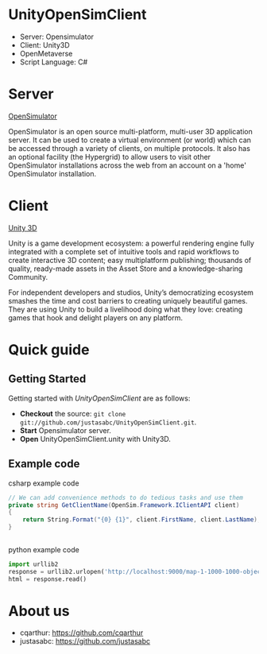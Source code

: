 UnityOpenSimClient
==================
* Server: Opensimulator
* Client: Unity3D 
* OpenMetaverse
* Script Language: C#


# Server

[OpenSimulator](http://opensimulator.org/wiki/Main_Page) 

OpenSimulator is an open source multi-platform, multi-user 3D application server. It can be used to create a virtual environment (or world) which can be accessed through a variety of clients, on multiple protocols. It also has an optional facility (the Hypergrid) to allow users to visit other OpenSimulator installations across the web from an account on a 'home' OpenSimulator installation.

# Client

[Unity 3D](http://unity3d.com/)

Unity is a game development ecosystem: a powerful rendering engine fully integrated with a complete set of intuitive tools and rapid workflows to create interactive 3D content; easy multiplatform publishing; thousands of quality, ready-made assets in the Asset Store and a knowledge-sharing Community.

For independent developers and studios, Unity’s democratizing ecosystem smashes the time and cost barriers to creating uniquely beautiful games. They are using Unity to build a livelihood doing what they love: creating games that hook and delight players on any platform.

#  Quick guide

## Getting Started
Getting started with *UnityOpenSimClient* are as follows:
* **Checkout** the source: `git clone git://github.com/justasabc/UnityOpenSimClient.git`.
* **Start** Opensimulator server.
* **Open** UnityOpenSimClient.unity with Unity3D.


## Example code
csharp example code
``` csharp
// We can add convenience methods to do tedious tasks and use them
private string GetClientName(OpenSim.Framework.IClientAPI client)
{
    return String.Format("{0} {1}", client.FirstName, client.LastName);
}
        
```

python example code
```python
import urllib2
response = urllib2.urlopen('http://localhost:9000/map-1-1000-1000-objects.jpg')
html = response.read()
```

# About us
* cqarthur: https://github.com/cqarthur  
* justasabc: https://github.com/justasabc

